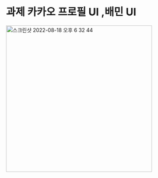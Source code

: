# 과제 카카오 프로필 UI ,배민 UI
<img width="400" weight="250" alt="스크린샷 2022-08-18 오후 6 32 44" src="https://user-images.githubusercontent.com/55547933/185401799-e03fd247-b5b4-44d7-9370-8a2393df0ed8.jpg">
